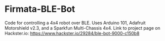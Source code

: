 # Firmata-BLE-Bot

Code for controlling a 4x4 robot over BLE. Uses Arduino 101, Adafruit Motorshield v2.3, and a Sparkfun Multi-Chassis 4x4. Link to project page on Hackster.io: 
https://www.hackster.io/29284/ble-bot-9000-c150b8